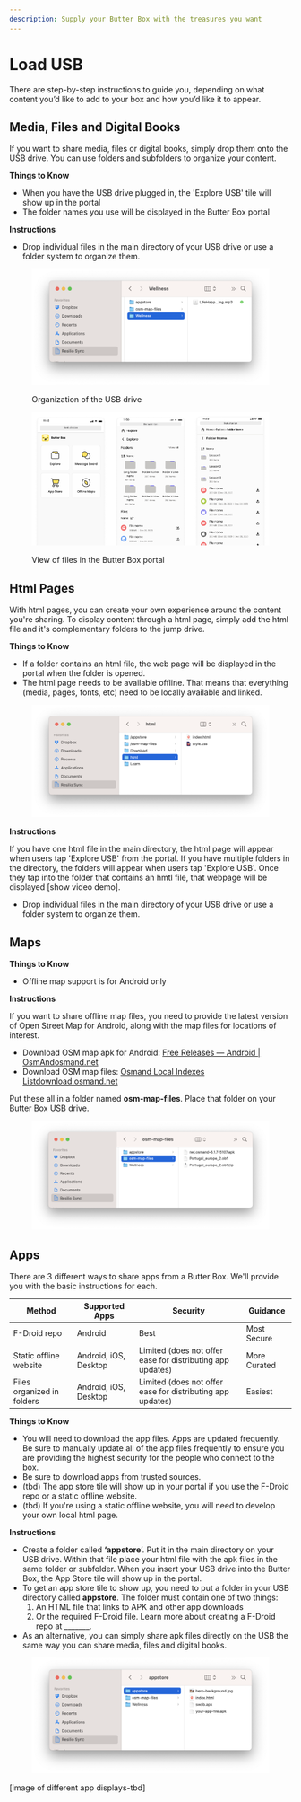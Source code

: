 ```yaml
---
description: Supply your Butter Box with the treasures you want
---
```


# Load USB

There are step-by-step instructions to guide you, depending on what content you’d like to add to your box and how you’d like it to appear.

## Media, Files and Digital Books

If you want to share media, files or digital books, simply drop them onto the USB drive. You can use folders and subfolders to organize your content.

**Things to Know**

* When you have the USB drive plugged in, the 'Explore USB' tile will show up in the portal
* The folder names you use will be displayed in the Butter Box portal

**Instructions**

* Drop individual files in the main directory of your USB drive or use a folder system to organize them.

<figure><img src="../.gitbook/assets/Screenshot 2025-08-16 at 9.50.15 PM.png" alt=""><figcaption><p>Organization of the USB drive</p></figcaption></figure>

<figure><img src="../.gitbook/assets/files (1).png" alt=""><figcaption><p>View of files in the Butter Box portal</p></figcaption></figure>

## Html Pages

With html pages, you can create your own experience around the content you're sharing. To display content through a html page, simply add the html file and it's complementary folders to the jump drive.

**Things to Know**

* If a folder contains an html file, the web page will be displayed in the portal when the folder is opened.
* The html page needs to be available offline. That means that everything (media, pages, fonts, etc) need to be locally available and linked.

<figure><img src="../.gitbook/assets/Screenshot 2025-08-16 at 9.46.16 PM.png" alt=""><figcaption></figcaption></figure>

**Instructions**

If you have one html file in the main directory, the html page will appear when users tap 'Explore USB' from the portal. If you have multiple folders in the directory, the folders will appear when users tap 'Explore USB'. Once they tap into the folder that contains an hmtl file, that webpage will be displayed \[show video demo].

* Drop individual files in the main directory of your USB drive or use a folder system to organize them.

## Maps

**Things to Know**

* Offline map support is for Android only

**Instructions**

If you want to share offline map files, you need to provide the latest version of Open Street Map for Android, along with the map files for locations of interest.

* Download OSM map apk for Android: [Free Releases — Android | OsmAndosmand.net](https://osmand.net/docs/versions/free-versions/?current-os=ios&)
* Download OSM map files: [Osmand Local Indexes Listdownload.osmand.net](https://download.osmand.net/list.php)

Put these all in a folder named **osm-map-files**. Place that folder on your Butter Box USB drive.

<figure><img src="../.gitbook/assets/Screenshot 2025-08-16 at 9.44.40 PM.png" alt=""><figcaption></figcaption></figure>



## Apps

There are 3 different ways to share apps from a Butter Box. We'll provide you with the basic instructions for each.&#x20;

| Method                     | Supported Apps        | Security                                                   | Guidance     |
| -------------------------- | --------------------- | ---------------------------------------------------------- | ------------ |
| F-Droid repo               | Android               | Best                                                       | Most Secure  |
| Static offline website     | Android, iOS, Desktop | Limited (does not offer ease for distributing app updates) | More Curated |
| Files organized in folders | Android, iOS, Desktop | Limited (does not offer ease for distributing app updates) | Easiest      |

**Things to Know**

* You will need to download the app files. Apps are updated frequently. Be sure to manually update all of the app files frequently to ensure you are providing the highest security for the people who connect to the box.
* Be sure to download apps from trusted sources.
* (tbd) The app store tile will show up in your portal if you use the F-Droid repo or a static offline website.
* (tbd) If you're using a static offline website, you will need to develop your own local html page.&#x20;

**Instructions**

* Create a folder called **‘appstore**’. Put it in the main directory on your USB drive. Within that file place your html file with the apk files in the same folder or subfolder. When you insert your USB drive into the Butter Box, the App Store tile will show up in the portal.
* To get an app store tile to show up, you need to put a folder in your USB directory called **appstore**. The folder must contain one of two things:&#x20;
  1. An HTML file that links to APK and other app downloads&#x20;
  2. Or the required F-Droid file. Learn more about creating a F-Droid repo at \_\_\_\_\_\_\_.
* As an alternative, you can simply share apk files directly on the USB the same way you can share media, files and digital books.



<figure><img src="../.gitbook/assets/Screenshot 2025-08-16 at 9.48.26 PM.png" alt=""><figcaption></figcaption></figure>

\[image of different app displays-tbd]
